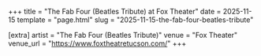 +++
title = "The Fab Four (Beatles Tribute) at Fox Theater"
date = 2025-11-15
template = "page.html"
slug = "2025-11-15-the-fab-four-beatles-tribute"

[extra]
artist = "The Fab Four (Beatles Tribute)"
venue = "Fox Theater"
venue_url = "https://www.foxtheatretucson.com/"
+++
